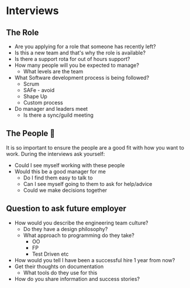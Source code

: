 ﻿# Interviews

## The Role

- Are you applying for a role that someone has recently left?
- Is this a new team and that's why the role is available?
- Is there a support rota for out of hours support?
- How many people will you be expected to manage?
  - What levels are the team
- What Software development process is being followed?
  - Scrum
  - SAFe - avoid
  - Shape Up
  - Custom process
- Do manager and leaders meet
  - Is there a sync/guild meeting

## The People 🤼

It is so important to ensure the people are a good fit with how you want to work. During the interviews
ask yourself:

- Could I see myself working with these people
- Would this be a good manager for me
  - Do I find them easy to talk to
  - Can I see myself going to them to ask for help/advice
  - Could we make decisions together
  
## Question to ask future employer

- How would you describe the engineering team culture?
  - Do they have a design philosophy?
  - What approach to programming do they take?
    - OO
    - FP
    - Test Driven etc
- How would you tell I have been a successful hire 1 year from now?
- Get their thoughts on documentation
  - What tools do they use for this
- How do you share information and success stories?